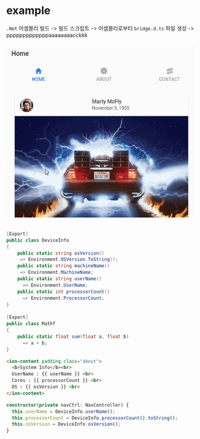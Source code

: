 example
====
`.Net` 어셈블리 빌드 -> 빌드 스크립트 -> 어셈블리로부터 `bridge.d.ts` 파일 생성 -> pppppppppppppaaaaaaaacckkk<br><br>
![ex](example.gif)<br><Br>
```cs
[Export]
public class DeviceInfo
{
    public static string osVersion()
     => Environment.OSVersion.ToString();
    public static string machineName()
     => Environment.MachineName;
    public static string userName()
      => Environment.UserName;
    public static int processorCount()
      => Environment.ProcessorCount;
}

[Export]
public class Mathf
{
    public static float sum(float a, float b) 
      => a + b;
}
```
```html
<ion-content padding class="about">
  <b>System Info</b><br>
  UserName : {{ userName }} <br>
  Cores : {{ processorCount }} <br>
  OS : {{ osVersion }} <br>
</ion-content>
```
```typescript
constructor(private navCtrl: NavController) {
  this.userName = DeviceInfo.userName();
  this.processorCount = DeviceInfo.processorCount().toString();
  this.osVersion = DeviceInfo.osVersion();
}
```
